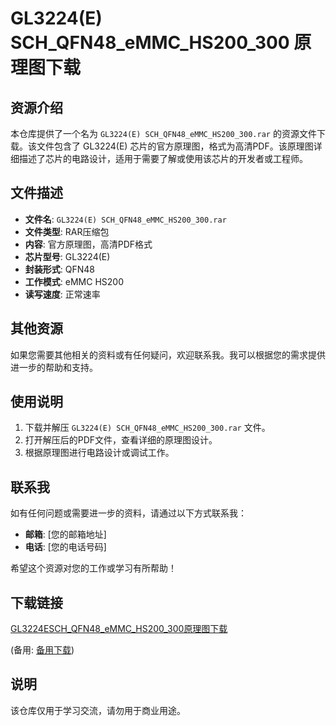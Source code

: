 # GL3224(E) SCH_QFN48_eMMC_HS200_300 原理图下载

## 资源介绍

本仓库提供了一个名为 `GL3224(E) SCH_QFN48_eMMC_HS200_300.rar` 的资源文件下载。该文件包含了 GL3224(E) 芯片的官方原理图，格式为高清PDF。该原理图详细描述了芯片的电路设计，适用于需要了解或使用该芯片的开发者或工程师。

## 文件描述

- **文件名**: `GL3224(E) SCH_QFN48_eMMC_HS200_300.rar`
- **文件类型**: RAR压缩包
- **内容**: 官方原理图，高清PDF格式
- **芯片型号**: GL3224(E)
- **封装形式**: QFN48
- **工作模式**: eMMC HS200
- **读写速度**: 正常速率

## 其他资源

如果您需要其他相关的资料或有任何疑问，欢迎联系我。我可以根据您的需求提供进一步的帮助和支持。

## 使用说明

1. 下载并解压 `GL3224(E) SCH_QFN48_eMMC_HS200_300.rar` 文件。
2. 打开解压后的PDF文件，查看详细的原理图设计。
3. 根据原理图进行电路设计或调试工作。

## 联系我

如有任何问题或需要进一步的资料，请通过以下方式联系我：

- **邮箱**: [您的邮箱地址]
- **电话**: [您的电话号码]

希望这个资源对您的工作或学习有所帮助！

## 下载链接
[GL3224ESCH_QFN48_eMMC_HS200_300原理图下载](https://pan.quark.cn/s/81f1fe5c2646) 

(备用: [备用下载](https://pan.baidu.com/s/1S4JHZT5Tvjv8zKkxa14Uow?pwd=1234))

## 说明

该仓库仅用于学习交流，请勿用于商业用途。
